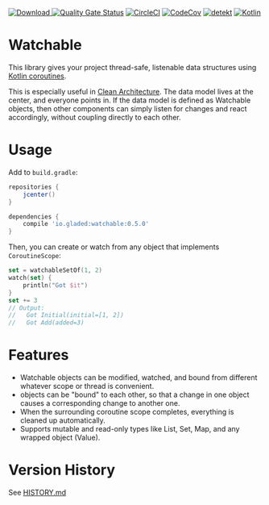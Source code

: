 [ ![Download](https://api.bintray.com/packages/gladed/watchable/watchable/images/download.svg?version=0.5.0) ](https://bintray.com/gladed/watchable/watchable/0.5.0/link)
[![Quality Gate Status](https://sonarcloud.io/api/project_badges/measure?project=gladed_watchable&metric=alert_status)](https://sonarcloud.io/dashboard?id=gladed_watchable)
[![CircleCI](https://circleci.com/gh/gladed/watchable.svg?style=svg)](https://circleci.com/gh/gladed/watchable)
[![CodeCov](https://codecov.io/github/gladed/watchable/coverage.svg?branch=master)](https://codecov.io/github/gladed/watchable)
[![detekt](https://img.shields.io/badge/code%20style-%E2%9D%A4-FF4081.svg)](https://arturbosch.github.io/detekt/)
[![Kotlin](https://img.shields.io/badge/Kotlin-1.3.21-blue.svg)](https://kotlinlang.org/)

# Watchable

This library gives your project thread-safe, listenable data structures using [Kotlin coroutines](https://kotlinlang.org/docs/reference/coroutines-overview.html).

This is especially useful in [Clean Architecture](https://blog.cleancoder.com/uncle-bob/2012/08/13/the-clean-architecture.html). The data model lives at the center, and everyone points in. If the data model is defined as Watchable objects, then other components can simply listen for changes and react accordingly, without coupling directly to each other.  

# Usage

Add to `build.gradle`:

```gradle
repositories {
    jcenter()
}

dependencies {
    compile 'io.gladed:watchable:0.5.0'
}
```

Then, you can create or watch from any object that implements `CoroutineScope`:

```kotlin
set = watchableSetOf(1, 2)
watch(set) {
    println("Got $it")
}
set += 3
// Output:
//   Got Initial(initial=[1, 2])
//   Got Add(added=3)
```


# Features
* Watchable objects can be modified, watched, and bound from different whatever scope or thread is convenient.
* objects can be "bound" to each other, so that a change in one object causes a corresponding change to another one.
* When the surrounding coroutine scope completes, everything is cleaned up automatically.
* Supports mutable and read-only types like List, Set, Map, and any wrapped object (Value).

# Version History

See [HISTORY.md](HISTORY.md)
